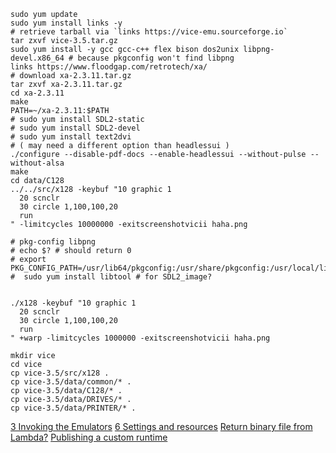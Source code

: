 ```
sudo yum update
sudo yum install links -y
# retrieve tarball via `links https://vice-emu.sourceforge.io`
tar zxvf vice-3.5.tar.gz
sudo yum install -y gcc gcc-c++ flex bison dos2unix libpng-devel.x86_64 # because pkgconfig won't find libpng
links https://www.floodgap.com/retrotech/xa/
# download xa-2.3.11.tar.gz
tar zxvf xa-2.3.11.tar.gz
cd xa-2.3.11
make
PATH=~/xa-2.3.11:$PATH
# sudo yum install SDL2-static
# sudo yum install SDL2-devel
# sudo yum install text2dvi
# ( may need a different option than headlessui )
./configure --disable-pdf-docs --enable-headlessui --without-pulse --without-alsa
make
cd data/C128
../../src/x128 -keybuf "10 graphic 1
  20 scnclr
  30 circle 1,100,100,20
  run
" -limitcycles 10000000 -exitscreenshotvicii haha.png

# pkg-config libpng
# echo $? # should return 0
# export PKG_CONFIG_PATH=/usr/lib64/pkgconfig:/usr/share/pkgconfig:/usr/local/lib/pkgconfig
#  sudo yum install libtool # for SDL2_image?


./x128 -keybuf "10 graphic 1
  20 scnclr
  30 circle 1,100,100,20
  run
" +warp -limitcycles 1000000 -exitscreenshotvicii haha.png

mkdir vice
cd vice
cp vice-3.5/src/x128 .
cp vice-3.5/data/common/* .
cp vice-3.5/data/C128/* .
cp vice-3.5/data/DRIVES/* .
cp vice-3.5/data/PRINTER/* .
```

[3 Invoking the Emulators](https://vice-emu.sourceforge.io/vice_3.html)
[6 Settings and resources](https://vice-emu.sourceforge.io/vice_6.html#SEC43)
[Return binary file from Lambda?](https://stackoverflow.com/a/58107099)
[Publishing a custom runtime](https://docs.aws.amazon.com/lambda/latest/dg/runtimes-walkthrough.html)
